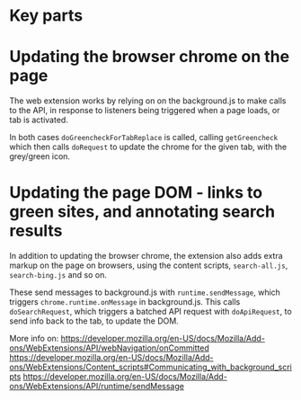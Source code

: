 # Key parts

# Updating the browser chrome on the page

The web extension works by relying on on the background.js to make calls to the API, in response to listeners being triggered when a page loads, or tab is activated.

In both cases `doGreencheckForTabReplace` is called, calling `getGreencheck` which then calls `doRequest` to update the chrome for the given tab, with the grey/green icon.

# Updating the page DOM - links to green sites, and annotating search results

In addition to updating the browser chrome, the extension also adds extra markup on the page on browsers, using the content scripts, `search-all.js`, `search-bing.js` and so on.

These send messages to background.js with `runtime.sendMessage`, which triggers `chrome.runtime.onMessage` in background.js. This calls `doSearchRequest`, which triggers a batched API request with `doApiRequest`, to send info back to the tab, to update the DOM.

More info on:
https://developer.mozilla.org/en-US/docs/Mozilla/Add-ons/WebExtensions/API/webNavigation/onCommitted
https://developer.mozilla.org/en-US/docs/Mozilla/Add-ons/WebExtensions/Content_scripts#Communicating_with_background_scripts
https://developer.mozilla.org/en-US/docs/Mozilla/Add-ons/WebExtensions/API/runtime/sendMessage
